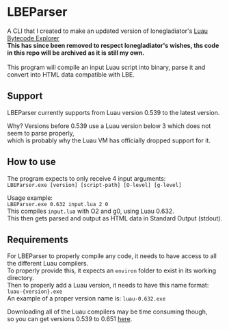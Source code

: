 # LBEParser
A CLI that I created to make an updated version of lonegladiator's [Luau Bytecode Explorer](https://luau.lonegladiator.dev)<br>
<b>This has since been removed to respect lonegladiator's wishes, ths code in this repo will be archived as it is still my own.</b><br><br>
This program will compile an input Luau script into binary, parse it and convert into HTML data compatible with LBE.

## Support
LBEParser currently supports from Luau version 0.539 to the latest version.

Why? Versions before 0.539 use a Luau version below 3 which does not seem to parse properly,<br>
which is probably why the Luau VM has officially dropped support for it.

## How to use
The program expects to only receive 4 input arguments:<br>
`LBEParser.exe [version] [script-path] [O-level] [g-level]`

Usage example:<br>
`LBEParser.exe 0.632 input.lua 2 0`<br>
This compiles `input.lua` with O2 and g0, using Luau 0.632.<br>
This then gets parsed and output as HTML data in Standard Output (stdout).

## Requirements
For LBEParser to properly compile any code, it needs to have access to all the different Luau compilers.<br>
To properly provide this, it expects an `environ` folder to exist in its working directory.<br>
Then to properly add a Luau version, it needs to have this name format: `luau-{version}.exe`<br>
An example of a proper version name is: `luau-0.632.exe`

Downloading all of the Luau compilers may be time consuming though,<br>
so you can get versions 0.539 to 0.651 [here](https://drive.google.com/file/d/1AXNJW94KSla-wcHS1BDQEFgzyJCE_p4Z/view).
